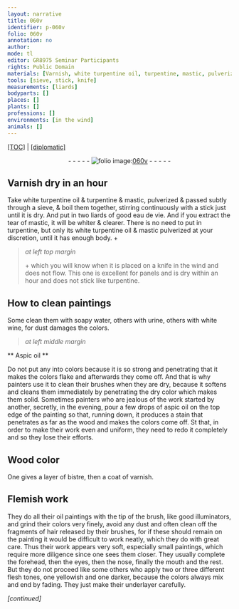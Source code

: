 ```yaml
---
layout: narrative
title: 060v
identifier: p-060v
folio: 060v
annotation: no
author:
mode: tl
editor: GR8975 Seminar Participants
rights: Public Domain
materials: [Varnish, white turpentine oil, turpentine, mastic, pulverized & passed subtly through a sieve, eau de vie, mastic, mastic pulverized, water, urine, white wine, Aspic oil, aspic oil, wood, Wood, bistre, varnish, oil]
tools: [sieve, stick, knife]
measurements: [liards]
bodyparts: []
places: []
plants: []
professions: []
environments: [in the wind]
animals: []
---
```


<p><a href="{{ site.baseurl }}/translation/" target="_blank">[TOC]</a> | <a href="{{ site.baseurl }}/texts/p-060v_tc/">[diplomatic]</a></p><div class="folio" align="center">- - - - - <a href="http://gallica.bnf.fr/ark:/12148/btv1b9059316c/f126.item" target="_blank"><img src="https://cu-mkp.github.io/2017-workshop-edition/assets/photo-icon.png" alt="folio image: " style="display:inline-block; margin-bottom:-3px;"/>060v</a> - - - - - </div>  
  

## <span class="m">Varnish</span> dry in an <span class="tmp">hour</span>

 
Take <span class="m">white <span class="add">turpentine</span> oil</span> <span class="add">&</span> <span class="m">turpentine</span> & <span class="m">mastic, pulverized & passed subtly through a <span class="tl">sieve</span></span>, & boil them together, stirring continuously with a <span class="tl">stick</span> just until it is dry. And put in two <span class="ms">liards</span> of good <span class="m">eau de vie</span>. And if you extract the tear of <span class="m">mastic</span>, it will be whiter & clearer. There is no need to put in <span class="m">turpentine</span>, but only its <span class="m">white turpentine oil</span> & <span class="m">mastic pulverized</span> at your discretion, until it has enough body. \+
 
> *at left top margin*
> 
> 
>   \+ which you will know when it is placed on a <span class="tl">knife</span> <span class="env">in the wind</span> and does not flow. This one is excellent for panels and is dry within an <span class="tmp">hour</span> and does not stick like <span class="m">turpentine</span>.
 
 
  

## How to clean paintings

 
Some clean them with soapy <span class="m">water</span>, others with <span class="m">urine</span>, others with <span class="m">white wine</span>, for dust damages the colors.

 
> *at left middle margin*
> 
> 
>    

** <span class="m">Aspic oil</span> **

 
Do not put any into colors because it is so strong and penetrating that it makes the colors flake and afterwards they come off. And that is why painters use it to clean their brushes when they are dry, because it softens and cleans them immediately by penetrating the dry color which makes them solid. Sometimes painters who are jealous of the work started by another, secretly, in the evening, pour a few drops of <span class="m">aspic oil</span> on the top edge of the painting so that, running down, it produces a stain that penetrates as far as the <span class="m">wood</span> and makes the colors come off. St that, in order to make their work even and uniform, they need to redo it completely and so they lose their efforts.

 
  

## <span class="m">Wood</span> color

 
 One gives a layer of <span class="m">bistre</span>, then a coat of <span class="m">varnish</span>.

 
  

## Flemish work

 
They do all their <span class="m">oil</span> paintings with the tip of the brush, like good illuminators, and grind their colors very finely, avoid any dust and often clean off the fragments of hair released by their brushes, for if these should remain on the painting it would be difficult to work neatly, which they do with great care. Thus their work appears very soft, especially small paintings, which require more diligence since one sees them closer. They usually complete the forehead, then the eyes, then the nose, finally the mouth and the rest. But they do not proceed like some others who apply two or three different flesh tones, one yellowish and one darker, because the colors always mix and end by fading. They just make their underlayer carefully.

*[continued]*
 

